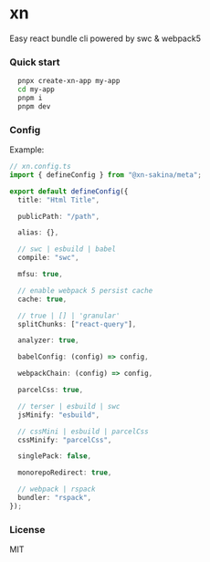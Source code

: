 # xn

Easy react bundle cli powered by swc & webpack5

### Quick start

```bash
  pnpx create-xn-app my-app
  cd my-app
  pnpm i
  pnpm dev
```

### Config

Example:

```ts
// xn.config.ts
import { defineConfig } from "@xn-sakina/meta";

export default defineConfig({
  title: "Html Title",

  publicPath: "/path",

  alias: {},

  // swc | esbuild | babel
  compile: "swc",

  mfsu: true,

  // enable webpack 5 persist cache
  cache: true,

  // true | [] | 'granular'
  splitChunks: ["react-query"],

  analyzer: true,

  babelConfig: (config) => config,

  webpackChain: (config) => config,

  parcelCss: true,

  // terser | esbuild | swc
  jsMinify: "esbuild",

  // cssMini | esbuild | parcelCss
  cssMinify: "parcelCss",

  singlePack: false,

  monorepoRedirect: true,

  // webpack | rspack
  bundler: "rspack",
});
```

### License

MIT
